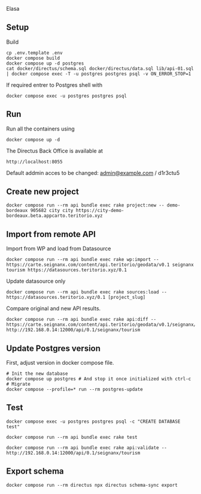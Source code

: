 Elasa

## Setup

Build
```
cp .env.template .env
docker compose build
docker compose up -d postgres
cat docker/directus/schema.sql docker/directus/data.sql lib/api-01.sql | docker compose exec -T -u postgres postgres psql -v ON_ERROR_STOP=1
```

If required entrer to Postgres shell with
```
docker compose exec -u postgres postgres psql
```

## Run

Run all the containers using
```
docker compose up -d
```

The Directus Back Office is available at
```
http://localhost:8055
```

Default addmin acces to be changed: admin@example.com / d1r3ctu5

## Create new project

```
docker compose run --rm api bundle exec rake project:new -- demo-bordeaux 905682 city city https://city-demo-bordeaux.beta.appcarto.teritorio.xyz
```

## Import from remote API

Import from WP and load from Datasource
```
docker compose run --rm api bundle exec rake wp:import -- https://carte.seignanx.com/content/api.teritorio/geodata/v0.1 seignanx tourism https://datasources.teritorio.xyz/0.1
```

Update datasource only
```
docker compose run --rm api bundle exec rake sources:load -- https://datasources.teritorio.xyz/0.1 [project_slug]
```

Compare original and new API results.
```
docker compose run --rm api bundle exec rake api:diff -- https://carte.seignanx.com/content/api.teritorio/geodata/v0.1/seignanx/tourism http://192.168.0.14:12000/api/0.1/seignanx/tourism
```

## Update Postgres version

First, adjust version in docker compose file.
```
# Init the new database
docker compose up postgres # And stop it once initialized with ctrl-c
# Migrate
docker compose --profile=* run --rm postgres-update
```

## Test

```
docker compose exec -u postgres postgres psql -c "CREATE DATABASE test"
```

```
docker compose run --rm api bundle exec rake test
```

```
docker compose run --rm api bundle exec rake api:validate -- http://192.168.0.14:12000/api/0.1/seignanx/tourism
```

## Export schema

```
docker compose run --rm directus npx directus schema-sync export
```
